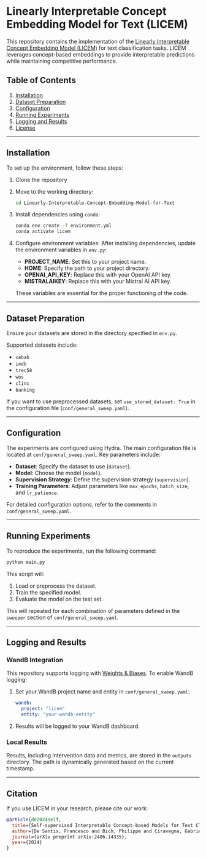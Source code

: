 # Linearly Interpretable Concept Embedding Model for Text (LICEM)

This repository contains the implementation of the [Linearly Interpretable Concept Embedding Model (LICEM)](https://arxiv.org/pdf/2406.14335) for text classification tasks. LICEM leverages concept-based embeddings to provide interpretable predictions while maintaining competitive performance.

## Table of Contents
1. [Installation](#installation)
2. [Dataset Preparation](#dataset-preparation)
3. [Configuration](#configuration)
4. [Running Experiments](#running-experiments)
5. [Logging and Results](#logging-and-results)
6. [License](#license)

---

## Installation

To set up the environment, follow these steps:

1. Clone the repository

2. Move to the working directory:
   ```bash
   cd Linearly-Interpretable-Concept-Embedding-Model-for-Text
   ```

3. Install dependencies using `conda`:
   ```bash
   conda env create -f environment.yml
   conda activate licem
   ```

4. Configure environment variables:
   After installing dependencies, update the environment variables in `env.py`:
   - **PROJECT_NAME**: Set this to your project name.
   - **HOME**: Specify the path to your project directory.
   - **OPENAI_API_KEY**: Replace this with your OpenAI API key.
   - **MISTRALAIKEY**: Replace this with your Mistral AI API key.

   These variables are essential for the proper functioning of the code.

---

## Dataset Preparation

Ensure your datasets are stored in the directory specified in `env.py`.

Supported datasets include:
- `cebab`
- `imdb`
- `trec50`
- `wos`
- `clinc`
- `banking`

If you want to use preprocessed datasets, set `use_stored_dataset: True` in the configuration file (`conf/general_sweep.yaml`).

---

## Configuration

The experiments are configured using Hydra. The main configuration file is located at `conf/general_sweep.yaml`. Key parameters include:

- **Dataset**: Specify the dataset to use (`dataset`).
- **Model**: Choose the model (`model`).
- **Supervision Strategy**: Define the supervision strategy (`supervision`).
- **Training Parameters**: Adjust parameters like `max_epochs`, `batch_size`, and `lr_patience`.

For detailed configuration options, refer to the comments in `conf/general_sweep.yaml`.

---

## Running Experiments

To reproduce the experiments, run the following command:

```bash
python main.py
```

This script will:
1. Load or preprocess the dataset.
2. Train the specified model.
3. Evaluate the model on the test set.

This will repeated for each combination of parameters defined in the `sweeper` section of `conf/general_sweep.yaml`.

---

## Logging and Results

### WandB Integration

This repository supports logging with [Weights & Biases](https://wandb.ai). To enable WandB logging:
1. Set your WandB project name and entity in `conf/general_sweep.yaml`:
   ```yaml
   wandb:
     project: "licem"
     entity: "your-wandb-entity"
   ```

2. Results will be logged to your WandB dashboard.

### Local Results

Results, including intervention data and metrics, are stored in the `outputs` directory. The path is dynamically generated based on the current timestamp.

---

## Citation

If you use LICEM in your research, please cite our work:

```bibtex
@article{de2024self,
  title={Self-supervised Interpretable Concept-based Models for Text Classification},
  author={De Santis, Francesco and Bich, Philippe and Ciravegna, Gabriele and Barbiero, Pietro and Giordano, Danilo and Cerquitelli, Tania},
  journal={arXiv preprint arXiv:2406.14335},
  year={2024}
}
```
